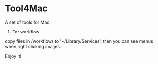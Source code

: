 # Tool4Mac
A set of tools for Mac.

1. For workflow

  copy files in /workflows to '~/Library/Services',
  then you can see menus when right clicking images.
  
  
  
  
  
  
 Enjoy it!
